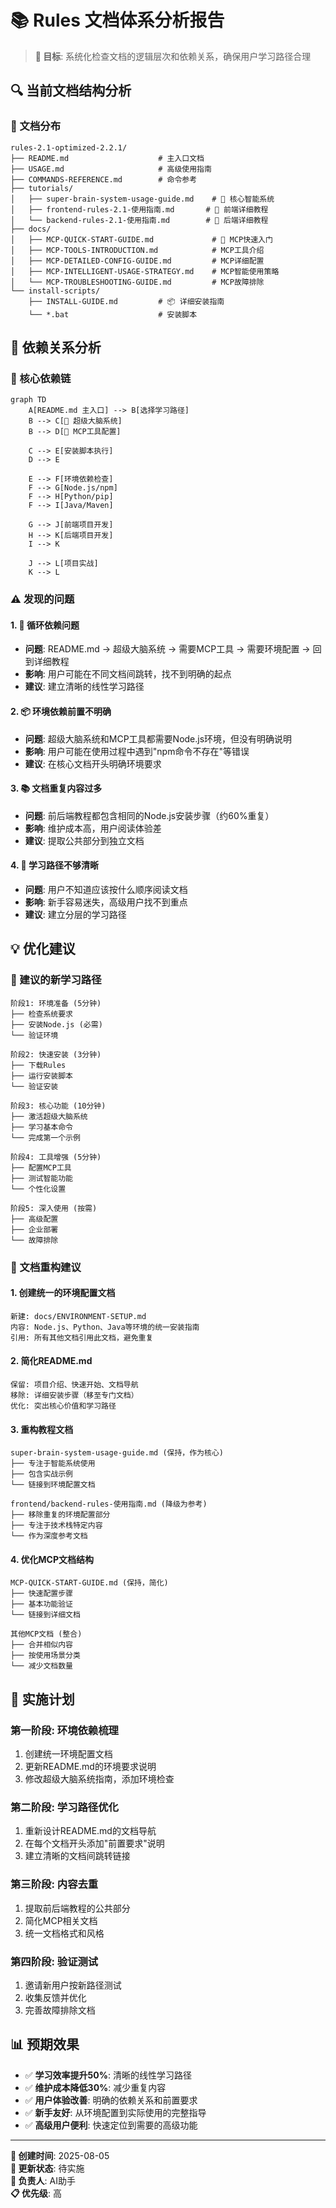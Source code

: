 # 📚 Rules 文档体系分析报告

> **🎯 目标**: 系统化检查文档的逻辑层次和依赖关系，确保用户学习路径合理

## 🔍 当前文档结构分析

### 📁 文档分布

```
rules-2.1-optimized-2.2.1/
├── README.md                    # 主入口文档
├── USAGE.md                     # 高级使用指南
├── COMMANDS-REFERENCE.md        # 命令参考
├── tutorials/
│   ├── super-brain-system-usage-guide.md    # 🧠 核心智能系统
│   ├── frontend-rules-2.1-使用指南.md       # 🎨 前端详细教程
│   └── backend-rules-2.1-使用指南.md        # 🔧 后端详细教程
├── docs/
│   ├── MCP-QUICK-START-GUIDE.md             # 🔧 MCP快速入门
│   ├── MCP-TOOLS-INTRODUCTION.md            # MCP工具介绍
│   ├── MCP-DETAILED-CONFIG-GUIDE.md         # MCP详细配置
│   ├── MCP-INTELLIGENT-USAGE-STRATEGY.md    # MCP智能使用策略
│   └── MCP-TROUBLESHOOTING-GUIDE.md         # MCP故障排除
└── install-scripts/
    ├── INSTALL-GUIDE.md         # 📦 详细安装指南
    └── *.bat                    # 安装脚本
```

## 🎯 依赖关系分析

### 🔗 核心依赖链

```mermaid
graph TD
    A[README.md 主入口] --> B[选择学习路径]
    B --> C[🧠 超级大脑系统]
    B --> D[🔧 MCP工具配置]
    
    C --> E[安装脚本执行]
    D --> E
    
    E --> F[环境依赖检查]
    F --> G[Node.js/npm]
    F --> H[Python/pip]
    F --> I[Java/Maven]
    
    G --> J[前端项目开发]
    H --> K[后端项目开发]
    I --> K
    
    J --> L[项目实战]
    K --> L
```

### ⚠️ 发现的问题

#### 1. 🔄 **循环依赖问题**
- **问题**: README.md → 超级大脑系统 → 需要MCP工具 → 需要环境配置 → 回到详细教程
- **影响**: 用户可能在不同文档间跳转，找不到明确的起点
- **建议**: 建立清晰的线性学习路径

#### 2. 📦 **环境依赖前置不明确**
- **问题**: 超级大脑系统和MCP工具都需要Node.js环境，但没有明确说明
- **影响**: 用户可能在使用过程中遇到"npm命令不存在"等错误
- **建议**: 在核心文档开头明确环境要求

#### 3. 📚 **文档重复内容过多**
- **问题**: 前后端教程都包含相同的Node.js安装步骤（约60%重复）
- **影响**: 维护成本高，用户阅读体验差
- **建议**: 提取公共部分到独立文档

#### 4. 🎯 **学习路径不够清晰**
- **问题**: 用户不知道应该按什么顺序阅读文档
- **影响**: 新手容易迷失，高级用户找不到重点
- **建议**: 建立分层的学习路径

## 💡 优化建议

### 🎯 建议的新学习路径

```
阶段1: 环境准备 (5分钟)
├── 检查系统要求
├── 安装Node.js (必需)
└── 验证环境

阶段2: 快速安装 (3分钟)
├── 下载Rules
├── 运行安装脚本
└── 验证安装

阶段3: 核心功能 (10分钟)
├── 激活超级大脑系统
├── 学习基本命令
└── 完成第一个示例

阶段4: 工具增强 (5分钟)
├── 配置MCP工具
├── 测试智能功能
└── 个性化设置

阶段5: 深入使用 (按需)
├── 高级配置
├── 企业部署
└── 故障排除
```

### 📝 文档重构建议

#### 1. 创建统一的环境配置文档
```
新建: docs/ENVIRONMENT-SETUP.md
内容: Node.js、Python、Java等环境的统一安装指南
引用: 所有其他文档引用此文档，避免重复
```

#### 2. 简化README.md
```
保留: 项目介绍、快速开始、文档导航
移除: 详细安装步骤（移至专门文档）
优化: 突出核心价值和学习路径
```

#### 3. 重构教程文档
```
super-brain-system-usage-guide.md (保持，作为核心)
├── 专注于智能系统使用
├── 包含实战示例
└── 链接到环境配置文档

frontend/backend-rules-使用指南.md (降级为参考)
├── 移除重复的环境配置部分
├── 专注于技术栈特定内容
└── 作为深度参考文档
```

#### 4. 优化MCP文档结构
```
MCP-QUICK-START-GUIDE.md (保持，简化)
├── 快速配置步骤
├── 基本功能验证
└── 链接到详细文档

其他MCP文档 (整合)
├── 合并相似内容
├── 按使用场景分类
└── 减少文档数量
```

## 🚀 实施计划

### 第一阶段: 环境依赖梳理
1. 创建统一环境配置文档
2. 更新README.md的环境要求说明
3. 修改超级大脑系统指南，添加环境检查

### 第二阶段: 学习路径优化
1. 重新设计README.md的文档导航
2. 在每个文档开头添加"前置要求"说明
3. 建立清晰的文档间跳转链接

### 第三阶段: 内容去重
1. 提取前后端教程的公共部分
2. 简化MCP相关文档
3. 统一文档格式和风格

### 第四阶段: 验证测试
1. 邀请新用户按新路径测试
2. 收集反馈并优化
3. 完善故障排除文档

## 📊 预期效果

- ✅ **学习效率提升50%**: 清晰的线性学习路径
- ✅ **维护成本降低30%**: 减少重复内容
- ✅ **用户体验改善**: 明确的依赖关系和前置要求
- ✅ **新手友好**: 从环境配置到实际使用的完整指导
- ✅ **高级用户便利**: 快速定位到需要的高级功能

---

**📅 创建时间**: 2025-08-05  
**🔄 更新状态**: 待实施  
**👤 负责人**: AI助手  
**📋 优先级**: 高
